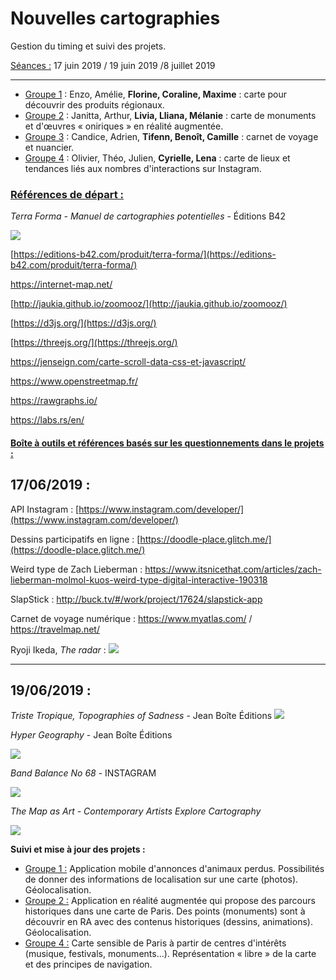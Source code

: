 # Nouvelles cartographies

Gestion du timing et suivi des projets.

<u>Séances :</u> 17 juin 2019 / 19 juin 2019 /8 juillet 2019

---

- <u>Groupe 1</u> : Enzo, Amélie, **Florine, Coraline, Maxime** : carte pour découvrir des produits régionaux.
- <u>Groupe 2</u> : Janitta, Arthur, **Livia, Lliana, Mélanie** : carte de monuments et d'œuvres « oniriques » en réalité augmentée.
- <u>Groupe 3</u> : Candice, Adrien, **Tifenn, Benoît, Camille** : carnet de voyage et nuancier. 
- <u>Groupe 4</u> : Olivier, Théo, Julien, **Cyrielle, Lena** : carte de lieux et tendances liés aux nombres d'interactions sur Instagram.

### <u>Références de départ :</u>

*Terra Forma - Manuel de cartographies potentielles* - Éditions B42

![](https://editions-b42.com/site-b42/uploads/2019/03/B42-110-TerraForma-1-1024x683.jpg)

[https://editions-b42.com/produit/terra-forma/](https://editions-b42.com/produit/terra-forma/)

[<https://internet-map.net/>](https://internet-map.net/)

[http://jaukia.github.io/zoomooz/](http://jaukia.github.io/zoomooz/)

[https://d3js.org/](https://d3js.org/)

[https://threejs.org/](https://threejs.org/)

[<https://jenseign.com/carte-scroll-data-css-et-javascript/>](https://jenseign.com/carte-scroll-data-css-et-javascript/)

[<https://www.openstreetmap.fr/>](https://www.openstreetmap.fr/)

[<https://rawgraphs.io/>](https://rawgraphs.io/)

[<https://labs.rs/en/>](https://labs.rs/en/)

#### <u>Boîte à outils et références basés sur les questionnements dans le projets :</u>

## 17/06/2019 :

API Instagram : [https://www.instagram.com/developer/](https://www.instagram.com/developer/)

Dessins participatifs en ligne : [https://doodle-place.glitch.me/](https://doodle-place.glitch.me/)

Weird type de Zach Lieberman : [<https://www.itsnicethat.com/articles/zach-lieberman-molmol-kuos-weird-type-digital-interactive-190318>](https://www.itsnicethat.com/articles/zach-lieberman-molmol-kuos-weird-type-digital-interactive-190318)

SlapStick : [<http://buck.tv/#/work/project/17624/slapstick-app>](http://buck.tv/#/work/project/17624/slapstick-app)

Carnet de voyage numérique : [<https://www.myatlas.com/>](https://www.myatlas.com/) / [<https://travelmap.net/>](https://travelmap.net/)

Ryoji Ikeda, *The radar* :
![](http://data.tomonaga.webfactional.com/static/ri_web/work/the_radar_shanghai_1.JPG)

---

## 19/06/2019 :

*Triste Tropique, Topographies of Sadness* - Jean Boîte Éditions
![](https://cdn.shopify.com/s/files/1/0048/1142/3778/products/04_1941dced-6228-4a00-92de-761c60bef2d3_1568x1184.jpg?v=1553790441)

*Hyper Geography* - Jean Boîte Éditions

![](https://cdn.shopify.com/s/files/1/0048/1142/3778/products/04_4ff064fe-312d-4d87-bd31-0f0a7947e582_1568x1184.jpg?v=1554901885)

*Band Balance No 68* - INSTAGRAM

![](http://magazine-b.com/en/wp-content/uploads/2018/08/instagram_small_05.png)

*The Map as Art - Contemporary Artists Explore Cartography*

![](http://www.papress.com/17pix/480covers/9781568989723.jpg)

**Suivi et mise à jour des projets :**

- <u>Groupe 1 :</u> Application mobile d'annonces d'animaux perdus. Possibilités de donner des informations de localisation sur une carte (photos). Géolocalisation.
- <u>Groupe 2 :</u> Application en réalité augmentée qui propose des parcours historiques dans une carte de Paris. Des points (monuments) sont à découvrir en RA avec des contenus historiques (dessins, animations). Géolocalisation.
- <u>Groupe 4 :</u> Carte sensible de Paris à partir de centres d'intérêts (musique, festivals, monuments...).  Représentation « libre » de la carte et des principes de navigation.  